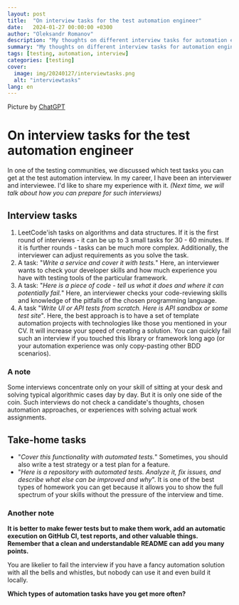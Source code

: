 ```yaml
---
layout: post
title:  "On interview tasks for the test automation engineer"
date:   2024-01-27 00:00:00 +0300
author: "Oleksandr Romanov"
description: "My thoughts on different interview tasks for automation engineer"
summary: "My thoughts on different interview tasks for automation engineer"
tags: [testing, automation, interview]
categories: [testing]
cover:
  image: img/20240127/interviewtasks.png
  alt: "interviewtasks"
lang: en
---
```


Picture by [ChatGPT](https://chat.openai.com/)

# On interview tasks for the test automation engineer 
  
In one of the testing communities, we discussed which test tasks you can get at the test automation interview.
In my career, I have been an interviewer and interviewee. I'd like to share my experience with it. 
*(Next time, we will talk about how you can prepare for such interviews)*

## Interview tasks

1. LeetCode'ish tasks on algorithms and data structures. If it is the first round of interviews - it can be up to 3 small tasks for 30 - 60 minutes. If it is further rounds - tasks can be much more complex. Additionally, the interviewer can adjust requirements as you solve the task.
2. A task: "*Write a service and cover it with tests.*" Here, an interviewer wants to check your developer skills and how much experience you have with testing tools of the particular framework.
3. A task: "*Here is a piece of code - tell us what it does and where it can potentially fail.*" Here, an interviewer checks your code-reviewing skills and knowledge of the pitfalls of the chosen programming language.
4. A task "*Write UI or API tests from scratch. Here is API sandbox or some test site*". Here, the best approach is to have a set of template automation projects with technologies like those you mentioned in your CV. It will increase your speed of creating a solution. You can quickly fail such an interview if you touched this library or framework long ago (or your automation experience was only copy-pasting other BDD scenarios).

### A note
Some interviews concentrate only on your skill of sitting at your desk and solving typical algorithmic cases day by day. But it is only one side of the coin. Such interviews do not check a candidate's thoughts, chosen automation approaches, or experiences with solving actual work assignments.

## Take-home tasks
- "*Cover this functionality with automated tests.*" Sometimes, you should also write a test strategy or a test plan for a feature.
- "*Here is a repository with automated tests. Analyze it, fix issues, and describe what else can be improved and why*". It is one of the best types of homework you can get because it allows you to show the full spectrum of your skills without the pressure of the interview and time.

### Another note

**It is better to make fewer tests but to make them work, add an automatic execution on GitHub CI, test reports, and other valuable things. Remember that a clean and understandable README can add you many points.**

You are likelier to fail the interview if you have a fancy automation solution with all the bells and whistles, but nobody can use it and even build it locally.


**Which types of automation tasks have you get more often?**